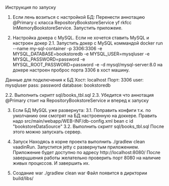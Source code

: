 Инструкция по запуску

1. Если лень возиться с настройкой БД:
Перенести аннотацию @Primary с класса RepositoryBookstoreService yf rkfcc InMemoryBookstoreService. Запустить приложеие.

2. Настройка докера c MySQL. Если не хочется ставить MySQL и настроен докер
2.1. Запустить докер c MySQL коммандой
docker run --name my-sql-container -p 3306:3306 -e MYSQL_DATABASE=bookstoredb -e MYSQL_USER=mysqluser -e  MYSQL_PASSWORD=password -e MYSQL_ROOT_PASSWORD=password -e  -d mysql/mysql-server:8.0
на докере настроен проброс порта 3306 в хост машину. 

Данные для подключения к БД
Хост: localhost
Порт: 3306
user: mysqluser
pass: password
database: bookstoredb

2.2. Выполнить скрипт sql/books_tbl.sql
2.3. Убедится что аннотация @Primary стоит на RepositoryBookstoreService и вперед к запуску

3. Еcли БД MySQL уже развернута:
3.1. Поправить конфиги т.к. по умолчанию они смотрят на БД настроенную на доккере. Править надо src/main/webapp/WEB-INF/db-config.xml bean c id "bookstoreDataSource"
3.2. Выполнить скрипт sql/books_tbl.sql
После этого можно запускать сервер.

4. Запуск
Находясь в корне проекта выполнить ./gradlew clean vaadinRun. Запустится jetty с развернутым приложением. Приложение будет доступно по адресу http://localhost:8080/
После заверщшения работы желательно проверить порт 8080 на наличие живых процкссов. И завершить их.

5. Создание war
./gradlew clean war
Файл появится в дирктории build/libs/